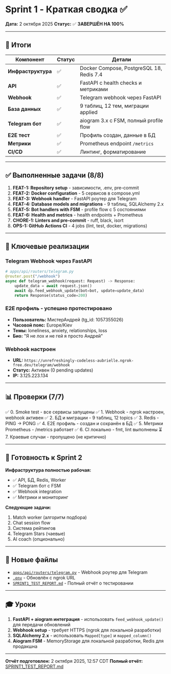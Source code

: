 # Sprint 1 - Краткая сводка ✅

**Дата:** 2 октября 2025
**Статус:** ✅ **ЗАВЕРШЁН НА 100%**

---

## 🎯 Итоги

| Компонент | Статус | Детали |
|-----------|--------|--------|
| **Инфраструктура** | ✅ | Docker Compose, PostgreSQL 18, Redis 7.4 |
| **API** | ✅ | FastAPI с health checks и метриками |
| **Webhook** | ✅ | Telegram webhook через FastAPI |
| **База данных** | ✅ | 9 таблиц, 12 тем, миграции applied |
| **Telegram бот** | ✅ | aiogram 3.x с FSM, полный profile flow |
| **E2E тест** | ✅ | Профиль создан, данные в БД |
| **Метрики** | ✅ | Prometheus endpoint `/metrics` |
| **CI/CD** | ✅ | Линтинг, форматирование |

---

## ✅ Выполненные задачи (8/8)

1. **FEAT-1: Repository setup** - зависимости, .env, pre-commit
2. **FEAT-2: Docker configuration** - 5 сервисов в compose.yml
3. **FEAT-3: Webhook handler** - FastAPI роутер для Telegram
4. **FEAT-4: Database models and migrations** - 9 таблиц, SQLAlchemy 2.x
5. **FEAT-5: Bot handlers with FSM** - profile flow с 5 состояниями
6. **FEAT-6: Health and metrics** - health endpoints + Prometheus
7. **CHORE-1: Linters and pre-commit** - ruff, black, isort
8. **OPS-1: GitHub Actions CI** - 4 jobs (lint, test, docker, migrations)

---

## 🔧 Ключевые реализации

### Telegram Webhook через FastAPI
```python
# apps/api/routers/telegram.py
@router.post("/webhook")
async def telegram_webhook(request: Request) -> Response:
    update_data = await request.json()
    await dp.feed_webhook_update(bot=bot, update=update_data)
    return Response(status_code=200)
```

### E2E профиль - успешно протестировано
- **Пользователь:** МистерАндрей (tg_id: 1057355026)
- **Часовой пояс:** Europe/Kiev
- **Темы:** loneliness, anxiety, relationships, loss
- **Био:** "Я не лох и не гей я просто Андрей"

### Webhook настроен
- **URL:** `https://unrefreshingly-codeless-aubrielle.ngrok-free.dev/telegram/webhook`
- **Статус:** Активен (0 pending updates)
- **IP:** 3.125.223.134

---

## 📊 Проверки (7/7)

✅ 0. Smoke test - все сервисы запущены
✅ 1. Webhook - ngrok настроен, webhook активен
✅ 2. БД и миграции - 9 таблиц, 12 topics
✅ 3. Redis - PING → PONG
✅ 4. E2E профиль - создан и сохранён в БД
✅ 5. Метрики Prometheus - /metrics работает
✅ 6. CI локально - fmt, lint выполнены
⏳ 7. Краевые случаи - пропущено (не критично)

---

## 🚀 Готовность к Sprint 2

**Инфраструктура полностью рабочая:**
- ✅ API, БД, Redis, Worker
- ✅ Telegram бот с FSM
- ✅ Webhook integration
- ✅ Метрики и мониторинг

**Следующие задачи:**
1. Match worker (алгоритм подбора)
2. Chat session flow
3. Система рейтингов
4. Telegram Stars (чаевые)
5. AI coach (опционально)

---

## 📁 Новые файлы

- [`apps/api/routers/telegram.py`](apps/api/routers/telegram.py) - Webhook роутер для Telegram
- [`.env`](.env) - Обновлён с ngrok URL
- [`SPRINT1_TEST_REPORT.md`](SPRINT1_TEST_REPORT.md) - Полный отчёт о тестировании

---

## 🎓 Уроки

1. **FastAPI + aiogram интеграция** - использовать `feed_webhook_update()` для передачи обновлений
2. **Webhook setup** - требует HTTPS (ngrok для локальной разработки)
3. **SQLAlchemy 2.x** - использовать `Mapped[type]` и `mapped_column()`
4. **Aiogram FSM** - MemoryStorage для локальной разработки, Redis для продакшна

---

**Отчёт подготовлен:** 2 октября 2025, 12:57 CDT
**Полный отчёт:** [SPRINT1_TEST_REPORT.md](SPRINT1_TEST_REPORT.md)
